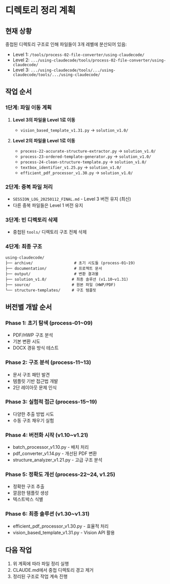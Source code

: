 # 디렉토리 정리 계획

## 현재 상황
중첩된 디렉토리 구조로 인해 파일들이 3개 레벨에 분산되어 있음:
- Level 1: `/tools/process-02-file-converter/using-claudecode/`
- Level 2: `.../using-claudecode/tools/process-02-file-converter/using-claudecode/`
- Level 3: `.../using-claudecode/tools/.../using-claudecode/tools/.../using-claudecode/`

## 작업 순서

### 1단계: 파일 이동 계획
1. **Level 3의 파일을 Level 1로 이동**
   - `vision_based_template_v1.31.py` → `solution_v1.0/`

2. **Level 2의 파일을 Level 1로 이동**
   - `process-22-accurate-structure-extractor.py` → `solution_v1.0/`
   - `process-23-ordered-template-generator.py` → `solution_v1.0/`
   - `process-24-clean-structure-template.py` → `solution_v1.0/`
   - `textbox_identifier_v1.25.py` → `solution_v1.0/`
   - `efficient_pdf_processor_v1.30.py` → `solution_v1.0/`

### 2단계: 중복 파일 처리
- `SESSION_LOG_20250112_FINAL.md` - Level 3 버전 유지 (최신)
- 다른 중복 파일들은 Level 1 버전 유지

### 3단계: 빈 디렉토리 삭제
- 중첩된 `tools/` 디렉토리 구조 전체 삭제

### 4단계: 최종 구조
```
using-claudecode/
├── archive/                  # 초기 시도들 (process-01~19)
├── documentation/            # 프로젝트 문서
├── output/                   # 변환 결과물
├── solution_v1.0/           # 최종 솔루션 (v1.10~v1.31)
├── source/                  # 원본 파일 (HWP/PDF)
└── structure-templates/     # 구조 템플릿
```

## 버전별 개발 순서

### Phase 1: 초기 탐색 (process-01~09)
- PDF/HWP 구조 분석
- 기본 변환 시도
- DOCX 경유 방식 테스트

### Phase 2: 구조 분석 (process-11~13)
- 문서 구조 패턴 발견
- 템플릿 기반 접근법 개발
- 2단 레이아웃 문제 인식

### Phase 3: 실험적 접근 (process-15~19)
- 다양한 추출 방법 시도
- 수동 구조 채우기 실험

### Phase 4: 버전화 시작 (v1.10~v1.21)
- batch_processor_v1.10.py - 배치 처리
- pdf_converter_v1.14.py - 개선된 PDF 변환
- structure_analyzer_v1.21.py - 고급 구조 분석

### Phase 5: 정확도 개선 (process-22~24, v1.25)
- 정확한 구조 추출
- 깔끔한 템플릿 생성
- 텍스트박스 식별

### Phase 6: 최종 솔루션 (v1.30~v1.31)
- efficient_pdf_processor_v1.30.py - 효율적 처리
- vision_based_template_v1.31.py - Vision API 활용

## 다음 작업
1. 위 계획에 따라 파일 정리 실행
2. CLAUDE.md에서 중첩 디렉토리 경고 제거
3. 정리된 구조로 작업 계속 진행
